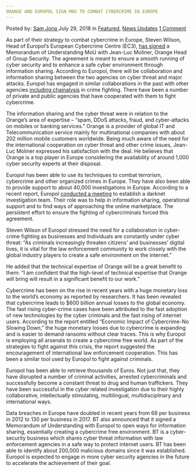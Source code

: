 ```yaml
---
ORANGE AND EUROPOL SIGN MOU TO COMBAT CYBERCRIME IN EUROPE
---
```

<article class="post-listing post-26436 post type-post status-publish format-standard has-post-thumbnail hentry 
 tag-combat tag-cybercrime tag-europe tag-europol tag-mou tag-orange tag-sign">
<div class="post-inner">
<span>Posted by: <a href="https://www.deepdotweb.com/author/samjona/" title="">Sam Jona </a></span>
<span>July 29, 2018</span>
<span>in <a href="https://www.deepdotweb.com/category/deepdot-news/" rel="category tag">Featured</a>, <a href="https://www.deepdotweb.com/category/news-updates/" rel="category tag">News Updates</a></span>
<span><a href="https://www.deepdotweb.com/2018/07/29/orange-and-europol-sign-mou-to-combat-cybercrime-in-europe/#comments">1 Comment</a></span>


<p>As part of their strategy to combat cybercrime in Europe, Steven Wilson, Head of Europol’s European Cybercrime Centre (EC3), <a href="https://europe.businesschief.com/technology/2052/Orange-and-Europol-sign-MoU-to-help-prevent-cybercrime-in-Europe">has signed</a> a Memorandum of Understanding MoU with Jean-Luc Moliner, Orange Head of Group Security. The agreement is meant to ensure a smooth running of cyber security and to enhance a safe cyber environment through information sharing. According to Europol, there will be collaboration and information sharing between the two agencies on cyber threat and major attacks. Europol has engaged in similar collaborations in the past with other agencies <a href="https://www.deepdotweb.com/2016/02/22/chainaylsis-partners-with-europol-to-fight-cybercrime/%0a">including chainalysis</a> in crime fighting. There have been a number of private and public agencies that have cooperated with them to fight cybercrime.</p>
<p>The information sharing and the cyber threat were in relation to the Orange&#8217;s area of expertise – “spam, DDoS attacks, fraud, and cyber-attacks on mobiles or banking services.” Orange is a provider of global IT and Telecommunication service mainly for multinational companies with about 202 million mobile customers worldwide. Being much aware of the need for the international cooperation on cyber threat and other crime issues, Jean-Luc Moliner expressed his satisfaction with the deal. He believes that Orange is a top player in Europe considering the availability of around 1,000 cyber security experts at their disposal.</p>
<p>Europol has been able to use its techniques to combat terrorism, cybercrime and other organized crimes in Europe. They have also been able to provide support to about 40,000 investigations in Europe. According to a recent report, Europol <a href="https://www.deepdotweb.com/2018/06/10/europol-conference-discuss-and-share-expertise-to-tackle-dark-web-crime/%0a">conducted a meeting</a> to establish a darknet investigation team. Their role was to help in information sharing, operational support and to find ways of approaching the online marketplace. The persistent effort to ensure the fighting of cybercriminals forced this agreement.</p>
<p>Steven Wilson of Europol stressed the need for a collaboration in cyber-crime fighting as businesses and Individuals are constantly under cyber threat: &#8220;As criminals increasingly threaten citizens’ and businesses’ digital lives, it is vital for the law enforcement community to work closely with the global industry players to create a safe environment on the internet.”</p>
<p>He added that the technical expertise of Orange will be a great benefit to them: “I am confident that the high-level of technical expertise that Orange will bring will result in a significant benefit to our work.”</p>
<p>Cybercrime has been on the rise in recent years with a huge monetary loss to the world’s economy as reported by researchers. It has been revealed that cybercrime leads to $600 billion annual losses to the global economy. The fast rising cyber-crime cases have been attributed to the fast adoption of new technologies by the cyber criminals and the fast rising of internet users. According to the report entitled “Economic Impact of Cybercrime-No Slowing Down,” the huge monetary losses due to cybercrime is expanding and is easier to demand ransoms without clear traces. This is why Europol is employing all arsenals to create a cybercrime free world. As part of the strategies to fight against this crisis, the report suggested the encouragement of international law enforcement cooperation. This has been a similar tool used by Europol to fight against criminals.</p>
<p>Europol has been able to retrieve thousands of Euros. Not just that, they have disrupted a number of criminal activities, arrested cybercriminals and successfully become a constant threat to drug and human traffickers. They have been successful in the cyber related investigation due to their highly collaborative, intellectually stimulating, multilingual, multidisciplinary and international ways.</p>
<p><a id="post-26436-_gjdgxs"></a> Data breaches in Europe have doubled in recent years from 68 per business in 2012 to 130 per business in 2017. BT also announced that it signed a Memorandum of Understanding with Europol to open ways for information sharing, essentially creating a cybercrime free environment. BT is a cyber-security business which shares cyber threat information with law enforcement agencies in a safe way to protect internet users. BT has been able to identify about 200,000 malicious domains since it was established. Europol is expected to engage in more cyber security agencies in the future to accelerate the achievement of their goal.</p>
</div>
<span style="display:none"><a href="https://www.deepdotweb.com/tag/combat/" rel="tag">combat</a> <a href="https://www.deepdotweb.com/tag/cybercrime/" rel="tag">cybercrime</a> <a href="https://www.deepdotweb.com/tag/europe/" rel="tag">europe</a> <a href="https://www.deepdotweb.com/tag/europol/" rel="tag">europol</a> <a href="https://www.deepdotweb.com/tag/mou/" rel="tag">mou</a> <a href="https://www.deepdotweb.com/tag/orange/" rel="tag">orange</a> <a href="https://www.deepdotweb.com/tag/sign/" rel="tag">sign</a></span> <span style="display:none" class="updated">2018-07-29<a href="https://www.deepdotweb.com/author/samjona/" title="Posts by Sam Jona" rel="author">Sam Jona</a></strong></div>
</div>
</article>

